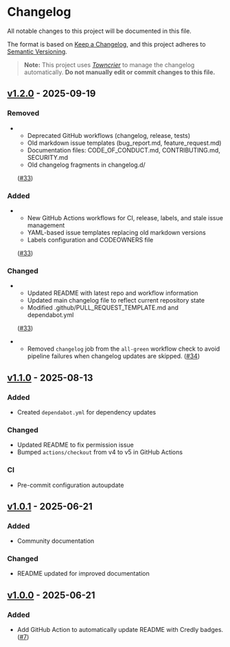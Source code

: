 # Changelog

All notable changes to this project will be documented in this file.

The format is based on [Keep a Changelog](https://keepachangelog.com/en/1.1.0/),
and this project adheres to [Semantic Versioning](https://semver.org/spec/v2.0.0.html).

> **Note:** This project uses [*Towncrier*](https://towncrier.readthedocs.io/) to manage the changelog automatically. **Do not manually edit or commit changes to this file.**

<!-- towncrier release notes start -->

## [v1.2.0](https://github.com/jd-35656/readme-credly-badges/tree/v1.2.0) - 2025-09-19

### Removed

- - Deprecated GitHub workflows (changelog, release, tests)
  - Old markdown issue templates (bug_report.md, feature_request.md)
  - Documentation files: CODE_OF_CONDUCT.md, CONTRIBUTING.md, SECURITY.md
  - Old changelog fragments in changelog.d/

  ([#33](https://github.com/jd-35656/readme-credly-badges/issues/33))

### Added

- - New GitHub Actions workflows for CI, release, labels, and stale issue management
  - YAML-based issue templates replacing old markdown versions
  - Labels configuration and CODEOWNERS file

  ([#33](https://github.com/jd-35656/readme-credly-badges/issues/33))

### Changed

- - Updated README with latest repo and workflow information
  - Updated main changelog file to reflect current repository state
  - Modified .github/PULL_REQUEST_TEMPLATE.md and dependabot.yml

  ([#33](https://github.com/jd-35656/readme-credly-badges/issues/33))
- - Removed `changelog` job from the `all-green` workflow check to avoid pipeline failures when changelog updates are skipped. ([#34](https://github.com/jd-35656/readme-credly-badges/issues/34))


## [v1.1.0](https://github.com/jd-35656/readme-credly-badges/tree/v1.1.0) - 2025-08-13

### Added

* Created `dependabot.yml` for dependency updates

### Changed

* Updated README to fix permission issue
* Bumped `actions/checkout` from v4 to v5 in GitHub Actions

### CI

* Pre-commit configuration autoupdate

## [v1.0.1](https://github.com/jd-35656/readme-credly-badges/tree/v1.0.1) - 2025-06-21

### Added

* Community documentation

### Changed

* README updated for improved documentation

## [v1.0.0](https://github.com/jd-35656/readme-credly-badges/tree/v1.0.0) - 2025-06-21

### Added

* Add GitHub Action to automatically update README with Credly badges. ([#7](https://github.com/jd-35656/readme-credly-badges/issues/7))
